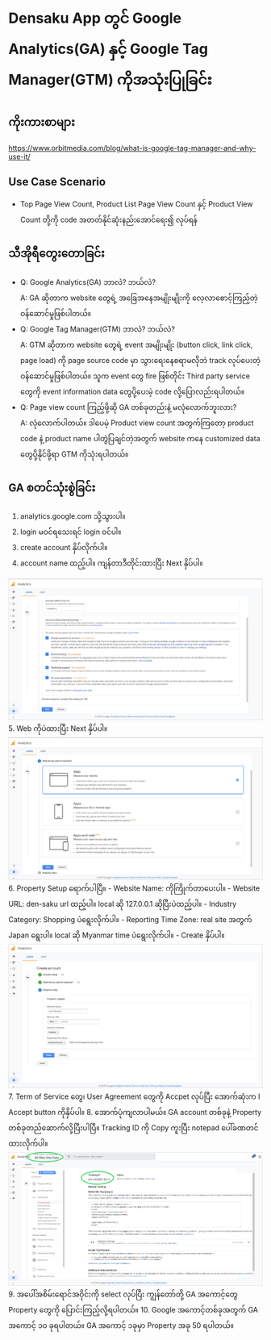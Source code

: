 # Densaku App တွင် Google Analytics(GA) နှင့် Google Tag Manager(GTM) ကိုအသုံးပြုခြင်း

## ကိုးကားစာများ
https://www.orbitmedia.com/blog/what-is-google-tag-manager-and-why-use-it/

## Use Case Scenario
- Top Page View Count, Product List Page View Count နှင့် Product View Count တို့ကို code အတတ်နိုင်ဆုံးနည်းအောင်ရေး၍ လုပ်ရန်

## သီအိုရီတွေးတောခြင်း
- Q: Google Analytics(GA) ဘာလဲ? ဘယ်လဲ? <br>
 A: GA ဆိုတာက website တွေရဲ့ အခြေအနေအမျိုးမျိုးကို လေ့လာစောင့်ကြည့်တဲ့ ဝန်ဆောင်မှုဖြစ်ပါတယ်။
- Q: Google Tag Manager(GTM) ဘာလဲ? ဘယ်လဲ? <br>
 A: GTM ဆိုတာက website တွေရဲ့ event အမျိုးမျိုး (button click, link click, page load) ကို page source code မှာ သွားရေးနေစရာမလိုဘဲ track လုပ်ပေးတဲ့ ဝန်ဆောင်မှုဖြစ်ပါတယ်။ သူက event တွေ fire ဖြစ်တိုင်း Third party service တွေကို event information data တွေပို့ပေးမဲ့ code လို့ပြောလည်းရပါတယ်။ 
- Q: Page view count ကြည့်ဖို့ဆို GA တစ်ခုတည်းနဲ့ မလုံလောက်ဘူးလား? <br>
 A: လုံလောက်ပါတယ်။ ဒါပေမဲ့ Product view count အတွက်ကြတော့ product code နဲ့ product name ပါတွဲပြချင်တဲ့အတွက် website ကနေ customized data တွေပို့နိုင်ဖို့ရာ GTM ကိုသုံးရပါတယ်။

## GA စတင်သုံးစွဲခြင်း
1. analytics.google.com သို့သွားပါ။
2. login မဝင်ရသေးရင် login ဝင်ပါ။
3. create account နှိပ်လိုက်ပါ။ 
4. account name ထည့်ပါ။ ကျန်တာဒီတိုင်းထားပြီး Next နှိပ်ပါ။<br>
 <img src="images/ga-setup-1.png">
5. Web ကိုပဲထားပြီး Next နှိပ်ပါ။
 <img src="images/ga-setup-2.png">
6. Property Setup ရောက်ပါပြီ။
    - Website Name: ကိုကြိုက်တာပေးပါ။
    - Website URL: den-saku url ထည့်ပါ။ local ဆို 127.0.0.1 ဆိုပြီးပဲထည့်ပါ။
    - Industry Category: Shopping ပဲရွေးလိုက်ပါ။
    - Reporting Time Zone: real site အတွက် Japan ရွေးပါ။ local ဆို Myanmar time ပဲရွေးလိုက်ပါ။
    - Create နှိပ်ပါ။<br>
 <img src="images/ga-setup-3.png">
7. Term of Service တွေ၊ User Agreement တွေကို Accpet လုပ်ပြီး အောက်ဆုံးက I Accept button ကိုနှိပ်ပါ။
8. အောက်ပုံကျလာပါမယ်။ GA account တစ်ခုနဲ့ Property တစ်ခုတည်ဆောက်လို့ပြီးပါပြီ။ Tracking ID ကို Copy ကူးပြီး notepad ပေါ်ခဏတင်ထားလိုက်ပါ။
 <img src="images/ga-setup-4.png">
9. အပေါ်အစိမ်းရောင်အဝိုင်းကို select လုပ်ပြီး ကျွန်တော်တို့ GA အကောင့်တွေ Property တွေကို ပြောင်းကြည့်လို့ရပါတယ်။
10. Google အကောင့်တစ်ခုအတွက် GA အကောင့် ၁၀ ခုရပါတယ်။ GA အကောင့် ၁ခုမှာ Property အခု 50 ရပါတယ်။
